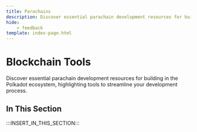 ```yaml
---
title: Parachains
description: Discover essential parachain development resources for building in the Polkadot ecosystem, highlighting tools to streamline your development process.
hide: 
    - feedback
template: index-page.html
---
```


# Blockchain Tools

Discover essential parachain development resources for building in the Polkadot ecosystem, highlighting tools to streamline your development process.

## In This Section

:::INSERT_IN_THIS_SECTION:::